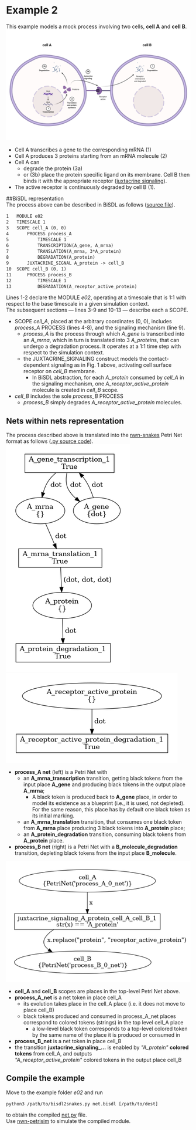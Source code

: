 # Example 2
This example models a mock process involving two cells, **cell A** and **cell B**.  
![Fig. 1](./e02.png)
* Cell A transcribes a gene to the corresponding mRNA (1)
* Cell A produces 3 proteins starting from an mRNA molecule (2)  
* Cell A can   
   * degrade the protein (3a)   
   * or (3b) place the protein specific ligand on its membrane. Cell B then binds it with the appropriate receptor 
   ([juxtacrine signaling](https://en.wikipedia.org/wiki/Juxtacrine_signalling)).  
* The active receptor is continuously degraded by cell B (1). 

##BiSDL representation  
The process above can be described in BiSDL as follows ([source file](net.bisdl)).  
```
1   MODULE e02
2   TIMESCALE 1
3   SCOPE cell_A (0, 0)
4       PROCESS process_A
5           TIMESCALE 1
6           TRANSCRIPTION(A_gene, A_mrna)
7           TRANSLATION(A_mrna, 3*A_protein)
8           DEGRADATION(A_protein)
9       JUXTACRINE_SIGNAL A_protein -> cell_B
10  SCOPE cell_B (0, 1)
11      PROCESS process_B
12          TIMESCALE 1
13          DEGRADATION(A_receptor_active_protein)
```

Lines 1-2 declare the MODULE *e02*, operating at a timescale that is 1:1 with respect to the base timescale in a given 
simulation context.  
The subsequent sections &mdash; lines 3-9 and 10-13 &mdash; describe each a SCOPE.
* SCOPE *cell_A*, placed at the arbitrary coordinates (0, 0), includes *process_A* PROCESS (lines 4-8), and the signaling 
  mechanism (line 9).   
  * *process_A* is the process through which *A_gene* is transcribed into an *A_mrna*, which in turn is translated into 
    3 *A_protein*s, that can undergo a degradation process. It operates at a 1:1 time step with respect to the simulation context.
  * the JUXTACRINE_SIGNALING construct models the contact-dependent signaling as in Fig. 1 above, activating cell
    surface receptor on *cell_B* membrane.
    * In BiSDL abstraction, for each *A_protein* consumed by *cell_A* in the signaling mechanism, one *A_receptor_active_protein*
    molecule is created in *cell_B* scope.
* *cell_B* includes the sole *process_B* PROCESS
  * *process_B* simply degrades *A_receptor_active_protein* molecules.

## Nets within nets representation
The process described above is translated into the [nwn-snakes](https://github.com/leonardogian/nwn-snakes) 
Petri Net format as follows ([.py source code](net.py)).   
![process_A](topology/E02_process_A_0_net.png) ![process_B](topology/E02_process_B_0_net.png) 
* **process_A net** (left) is a Petri Net with
  * an **A_mrna_transcription** transition, getting black tokens from the input place **A_gene** and producing black 
    tokens in the output place **A_mrna**;
    * A black token is produced back to **A_gene** place, in order to model its existence as a blueprint (i.e., it is 
      used, not depleted). For the same reason, this place has by default one black token as its initial marking.  
  * an **A_mrna_translation** transition, that consumes one black token from **A_mrna** place producing 3 black tokens 
    into **A_protein** place;
  * an **A_protein_degradation** transition, consuming black tokens from **A_protein** place.
* **process_B net** (right) is a Petri Net with a **B_molecule_degradation** transition, depleting black tokens from 
  the input place **B_molecule**.

![](topology/E02_e02_net.png)  
* **cell_A** and **cell_B** scopes are places in the top-level Petri Net above.
* **process_A_net** is a net token in place cell_A
  * its evolution takes place in the cell_A place (i.e. it does not move to place cell_B)
  * black tokens produced and consumed in process_A_net places correspond to colored tokens (strings) in the top level 
    cell_A place
    * a low-level black token corresponds to a top-level colored token by the same name of the place it is produced or 
    consumed in
* **process_B_net** is a net token in place cell_B
* the transition **juxtacrine_signaling_...** is enabled by *"A_protein"* **colored tokens** from cell_A, and outputs  
*"A_receptor_active_protein"* colored tokens in the output place cell_B

## Compile the example
Move to the example folder *e02* and run
```shell
python3 /path/to/bisdl2snakes.py net.bisdl [/path/to/dest]
```
to obtain the compiled [net.py](net.py) file.  
Use [nwn-petrisim](https://github.com/leonardogian/nwn-petrisim) to simulate the compiled module.
